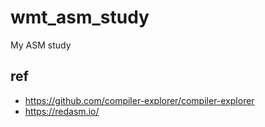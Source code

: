# wmt_asm_study
My ASM study

## ref  
* https://github.com/compiler-explorer/compiler-explorer  
* https://redasm.io/  
